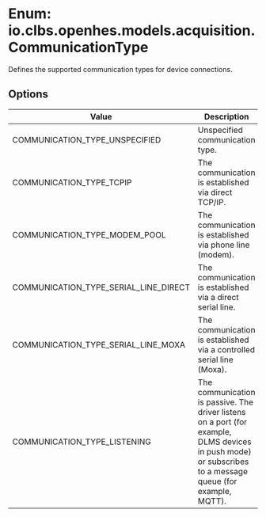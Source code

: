 # Enum: io.clbs.openhes.models.acquisition.CommunicationType

Defines the supported communication types for device connections.

## Options

| Value | Description |
| --- | --- |
| COMMUNICATION_TYPE_UNSPECIFIED | Unspecified communication type. |
| COMMUNICATION_TYPE_TCPIP | The communication is established via direct TCP/IP. |
| COMMUNICATION_TYPE_MODEM_POOL | The communication is established via phone line (modem). |
| COMMUNICATION_TYPE_SERIAL_LINE_DIRECT | The communication is established via a direct serial line. |
| COMMUNICATION_TYPE_SERIAL_LINE_MOXA | The communication is established via a controlled  serial line (Moxa). |
| COMMUNICATION_TYPE_LISTENING | The communication is passive. The driver listens on a port (for example, DLMS devices in push mode) or subscribes to a message queue (for example, MQTT). |
